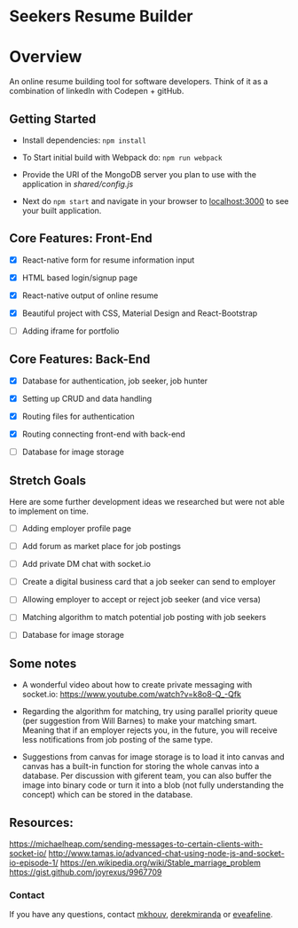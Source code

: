 # Seekers Resume Builder

# Overview

An online resume building tool for software developers. Think of it as a combination of linkedIn with Codepen + gitHub.

## Getting Started
- Install dependencies: `npm install`

- To Start initial build with Webpack do: `npm run webpack`

- Provide the URI of the MongoDB server you plan to use with the application in *shared/config.js*

- Next do `npm start` and navigate in your browser to [localhost:3000](http://localhost:3000/) to see your built application.

## Core Features: Front-End

- [x] React-native form for resume information input

- [x] HTML based login/signup page

- [x] React-native output of online resume

- [x] Beautiful project with CSS, Material Design and React-Bootstrap

- [ ] Adding iframe for portfolio

## Core Features: Back-End

- [x] Database for authentication, job seeker, job hunter

- [x] Setting up CRUD and data handling

- [x] Routing files for authentication

- [x] Routing connecting front-end with back-end

- [ ] Database for image storage

## Stretch Goals

Here are some further development ideas we researched but were not able to implement on time.

- [ ] Adding employer profile page

- [ ] Add forum as market place for job postings

- [ ] Add private DM chat with socket.io

- [ ] Create a digital business card that a job seeker can send to employer

- [ ] Allowing employer to accept or reject job seeker (and vice versa)

- [ ] Matching algorithm to match potential job posting with job seekers

- [ ] Database for image storage

## Some notes

- A wonderful video about how to create private messaging with socket.io: https://www.youtube.com/watch?v=k8o8-Q_-Qfk

- Regarding the algorithm for matching, try using parallel priority queue (per suggestion from Will Barnes) to make your matching smart. Meaning that if an employer rejects you, in the future, you will receive less notifications from job posting of the same type.

- Suggestions from canvas for image storage is to load it into canvas and canvas has a built-in function for storing the whole canvas into a database. Per discussion with giferent team, you can also buffer the image into binary code or turn it into a blob (not fully understanding the concept) which can be stored in the database.

## Resources:

https://michaelheap.com/sending-messages-to-certain-clients-with-socket-io/
http://www.tamas.io/advanced-chat-using-node-js-and-socket-io-episode-1/
https://en.wikipedia.org/wiki/Stable_marriage_problem
https://gist.github.com/joyrexus/9967709

### Contact
If you have any questions, contact [mkhouv](https://github.com/mkhouv), [derekmiranda](https://github.com/derekmiranda) or [eveafeline](https://github.com/eveafeline).